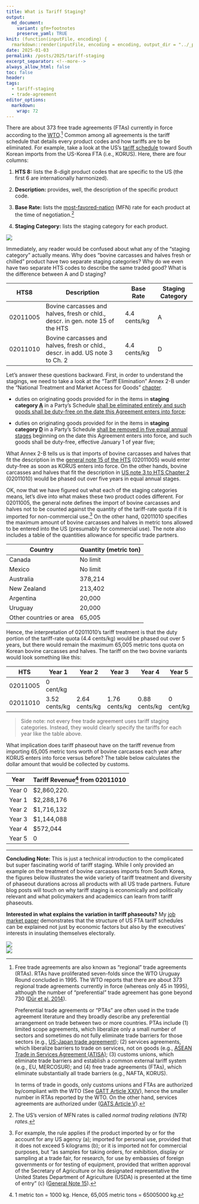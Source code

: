 ```yaml
---
title: What is Tariff Staging?
output:
  md_document:
    variant: gfm+footnotes
    preserve_yaml: TRUE
knit: (function(inputFile, encoding) {
  rmarkdown::render(inputFile, encoding = encoding, output_dir = "../_posts") })
date: 2025-01-03
permalink: /posts/2025/tariff-staging
excerpt_separator: <!--more-->
always_allow_html: false
toc: false
header:
tags:
  - tariff-staging
  - trade-agreement
editor_options: 
  markdown: 
    wrap: 72
---
```


<!--more-->

There are about 373 free trade agreements (FTAs) currently in force
according to the
[WTO](https://rtais.wto.org/UI/PublicMaintainRTAHome.aspx).[^1] Common
among all agreements is the tariff schedule that details every product
codes and how tariffs are to be eliminated. For example, take a look at
the US’s [tariff
schedule](https://ustr.gov/sites/default/files/uploads/agreements/fta/korus/Annex_2-B-1_US_Tariff_Schedule.pdf)
toward South Korean imports from the US-Korea FTA (i.e., KORUS). Here,
there are four columns:

1.  **HTS 8:** lists the 8-digit product codes that are specific to the
    US (the first 6 are internationally harmonized).

2.  **Description:** provides, well, the description of the specific
    product code.

3.  **Base Rate:** lists the
    [most-favored-nation](https://www.wto.org/english/res_e/webcas_e/ltt_e/ltt1_e.htm)
    (MFN) rate for each product at the time of negotiation.[^2]

4.  **Staging Category:** lists the staging category for each product.

<img src="/images/ftariff/USA_KOR_schedule.png" style="display: block; margin: auto;"/>

Immediately, any reader would be confused about what any of the “staging
category” actually means. Why does “bovine carcasses and halves fresh or
chilled” product have two separate staging categories? Why do we even
have two separate HTS codes to describe the same traded good? What is
the difference between A and D staging?

| HTS8     | Description                                                                    | Base Rate    | Staging Category |
|----------|--------------------------------------------------------------------------------|--------------|------------------|
| 02011005 | Bovine carcasses and halves, fresh or chld., descr. in gen. note 15 of the HTS | 4.4 cents/kg | A                |
| 02011010 | Bovine carcasses and halves, fresh or chld., descr. in add. US note 3 to Ch. 2 | 4.4 cents/kg | D                |

Let’s answer these questions backward. First, in order to understand the
stagings, we need to take a look at the “Tariff Elimination” Annex 2-B
under the “National Treatment and Market Access for Goods”
[chapter](https://ustr.gov/sites/default/files/uploads/agreements/fta/korus/asset_upload_file904_12701.pdf).

- duties on originating goods provided for in the items in **staging
  category <u>A</u>** in a Party’s Schedule <u>shall be eliminated
  entirely and such goods shall be duty-free on the date this Agreement
  enters into force</u>;

- duties on originating goods provided for in the items in **staging
  category <u>D</u>** in a Party’s Schedule <u>shall be removed in five
  equal annual stages</u> beginning on the date this Agreement enters
  into force, and such goods shall be duty-free, effective January 1 of
  year five;

What Annex 2-B tells us is that imports of bovine carcasses and halves
that fit the description in the [general note 15 of the
HTS](/files/pdf/posts/staging/HTS%20General%20Note%2015.pdf) (02011005)
would enter duty-free as soon as KORUS enters into force. On the other
hands, bovine carcasses and halves that fit the description in [US note
3 to HTS Chapter 2](/files/pdf/posts/staging/HTS%20Chapter%202.pdf)
(02011010) would be phased out over five years in equal annual stages.

OK, now that we have figured out what each of the staging categories
means, let’s dive into what makes these two product codes different. For
02011005, the general note defines the import of bovine carcasses and
halves not to be counted against the quantity of the tariff-rate quota
if it is imported for non-commercial use.[^3] On the other hand,
02011010 specifies the maximum amount of bovine carcasses and halves in
metric tons allowed to be entered into the US (presumably for commercial
use). The note also includes a table of the quantities allowance for
specific trade partners.

| Country                 | Quantity (metric ton) |
|-------------------------|-----------------------|
| Canada                  | No limit              |
| Mexico                  | No limit              |
| Australia               | 378,214               |
| New Zealand             | 213,402               |
| Argentina               | 20,000                |
| Uruguay                 | 20,000                |
| Other countries or area | 65,005                |

Hence, the interpretation of 02011010’s tariff treatment is that the
duty portion of the tariff-rate quota (4.4 cents/kg) would be phased out
over 5 years, but there would remain the maximum 65,005 metric tons
quota on Korean bovine carcasses and halves. The tariff on the two
bovine variants would look something like this:

| HTS      | Year 1        | Year 2        | Year 3        | Year 4        | Year 5    |
|----------|---------------|---------------|---------------|---------------|-----------|
| 02011005 | 0 cent/kg     |               |               |               |           |
| 02011010 | 3.52 cents/kg | 2.64 cents/kg | 1.76 cents/kg | 0.88 cents/kg | 0 cent/kg |

> Side note: not every free trade agreement uses tariff staging
> categories. Instead, they would clearly specify the tariffs for each
> year like the table above.

What implication does tariff phaseout have on the tariff revenue from
importing 65,005 metric tons worth of bovine carcasses each year after
KORUS enters into force versus before? The table below calculates the
dollar amount that would be collected by customs.

| Year   | Tariff Revenue[^4] from 02011010 |
|--------|----------------------------------|
| Year 0 | \$2,860,220.                     |
| Year 1 | \$2,288,176                      |
| Year 2 | \$1,716,132                      |
| Year 3 | \$1,144,088                      |
| Year 4 | \$572,044                        |
| Year 5 | 0                                |

------------------------------------------------------------------------

**Concluding Note:** This is just a technical introduction to the
complicated but super fascinating world of tariff staging. While I only
provided an example on the treatment of bovine carcasses imports from
South Korea, the figures below illustrates the wide variety of tariff
treatment and diversity of phaseout durations across all products with
all US trade partners. Future blog posts will touch on why tariff
staging is economically and politically relevant and what policymakers
and academics can learn from tariff phaseouts.

**Interested in what explains the variation in tariff phaseouts?** My
[job market paper](/files/pdf/research/Thai-JMP.pdf) demonstrates that
the structure of US FTA tariff schedules can be explained not just by
economic factors but also by the executives’ interests in insulating
themselves electorally.

<img src="/images/ftariff/treatment_ticks.jpg" style="display: block; margin: auto;"/>

<img src="/images/ftariff/phaseout_ticks.jpg" style="display: block; margin: auto;"/>

  

[^1]: Free trade agreements are also known as “regional” trade
    agreements (RTAs). RTAs have proliferated seven-folds since the WTO
    Uruguay Round concluded in 1995. The WTO reports that there are
    about 373 regional trade agreements currently in force (whereas only
    45 in 1995), although the number of “preferential” trade agreement
    has gone beyond 730 ([Dür et al. 2014](#0)).

    Preferential trade agreements or “PTAs” are often used in the trade
    agreement literature and they broadly describe any preferential
    arrangement on trade between two or more countries. PTAs include (1)
    limited scope agreements, which liberalize only a small number of
    sectors and sometimes do not fully eliminate trade barriers for
    those sectors (e.g., [US-Japan trade
    agreement](https://ustr.gov/countries-regions/japan-korea-apec/japan/us-japan-trade-agreement-negotiations/us-japan-trade-agreement-text));
    (2) services agreements, which liberalize barriers to trade on
    services, not on goods (e.g., [ASEAN Trade in Services Agreement
    (ATISA)](https://agreement.asean.org/media/download/20201111041414.pdf);
    (3) customs unions, which eliminate trade barriers and establish a
    common external tariff system (e.g., EU, MERCOSUR); and (4) free
    trade agreements (FTAs), which eliminate substantially all trade
    barriers (e.g., NAFTA, KORUS).

    In terms of trade in goods, only customs unions and FTAs are
    authorized by/compliant with the WTO (See [GATT Article
    XXIV](https://www.wto.org/english/tratop_e/region_e/region_art24_e.htm)),
    hence the smaller number in RTAs reported by the WTO. On the other
    hand, services agreements are authorized under ([GATS Article
    V](https://www.wto.org/english/res_e/publications_e/ai17_e/gats_art5_jur.pdf)).

[^2]: The US’s version of MFN rates is called *normal trading relations
    (NTR) rates.*

[^3]: For example, the rule applies if the product imported by or for
    the account for any US agency (a); imported for personal use,
    provided that it does not exceed 5 kilograms (b); or it is imported
    not for commercial purposes, but “as samples for taking orders, for
    exhibition, display or sampling at a trade fair, for research, for
    use by embassies of foreign governments or for testing of equipment,
    provided that written approval of the Secretary of Agriculture or
    his designated representative the United States Department of
    Agriculture (USDA) is presented at the time of entry” (c) ([General
    Note 15](/files/pdf/posts/staging/HTS%20General%20Note%2015.pdf)).

[^4]: 1 metric ton = 1000 kg. Hence, 65,005 metric tons = 65005000 kg.
